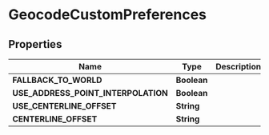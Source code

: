 
# GeocodeCustomPreferences

## Properties
Name | Type | Description | Notes
------------ | ------------- | ------------- | -------------
**FALLBACK_TO_WORLD** | **Boolean** |  |  [optional]
**USE_ADDRESS_POINT_INTERPOLATION** | **Boolean** |  |  [optional]
**USE_CENTERLINE_OFFSET** | **String** |  |  [optional]
**CENTERLINE_OFFSET** | **String** |  |  [optional]



